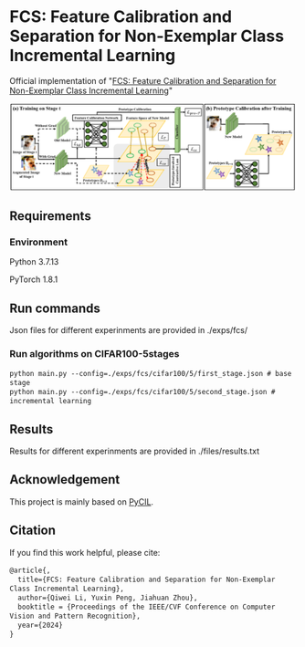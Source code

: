 # FCS: Feature Calibration and Separation for Non-Exemplar Class Incremental Learning

Official implementation of "[FCS: Feature Calibration and Separation for Non-Exemplar Class Incremental Learning](https://cvpr.thecvf.com/Conferences/2024/AcceptedPapers)"


<p align="center"><img src="./files/pipeline-fcs.png" align="center" width="750"></p>


## Requirements

### Environment
Python 3.7.13

PyTorch 1.8.1



## Run commands
Json files for different experinments are provided in ./exps/fcs/

### Run algorithms on CIFAR100-5stages
```shell
python main.py --config=./exps/fcs/cifar100/5/first_stage.json # base stage
python main.py --config=./exps/fcs/cifar100/5/second_stage.json # incremental learning
```
## Results

Results for different experinments are provided in ./files/results.txt
## Acknowledgement

This project is mainly based on [PyCIL](https://github.com/G-U-N/PyCIL).

## Citation

If you find this work helpful, please cite:
```
@article{,
  title={FCS: Feature Calibration and Separation for Non-Exemplar Class Incremental Learning},
  author={Qiwei Li, Yuxin Peng, Jiahuan Zhou},
  booktitle = {Proceedings of the IEEE/CVF Conference on Computer Vision and Pattern Recognition},
  year={2024}
}
```